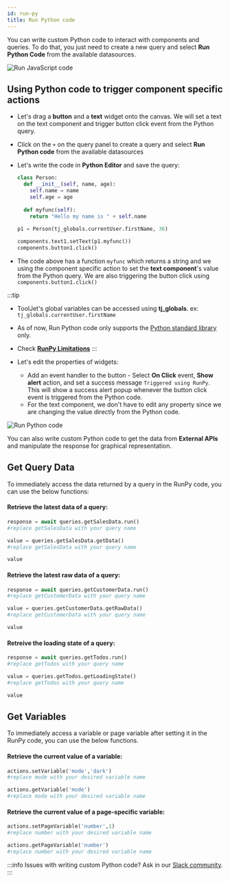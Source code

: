 ```yaml
---
id: run-py
title: Run Python code
---
```


You can write custom Python code to interact with components and queries. To do that, you just need to create a new query and select **Run Python Code** from the available datasources.

<div style={{textAlign: 'center'}}>
    <img className="screenshot-full" src="/img/datasource-reference/custom-python/run-py.png" alt="Run JavaScript code" />
</div>

## Using Python code to trigger component specific actions

- Let's drag a **button** and a **text** widget onto the canvas. We will set a text on the text component and trigger button click event from the Python query.
- Click on the `+` on the query panel to create a query and select **Run Python code** from the available datasources
- Let's write the code in **Python Editor** and save the query:

    ```python
    class Person:
      def __init__(self, name, age):
        self.name = name
        self.age = age
        
      def myfunc(self):
        return "Hello my name is " + self.name
        
    p1 = Person(tj_globals.currentUser.firstName, 36)
    
    components.text1.setText(p1.myfunc())
    components.button1.click()
    ```
- The code above has a function `myfunc` which returns a string and we using the component specific action to set the **text component**'s value from the Python query. We are also triggering the button click using `components.button1.click()`

:::tip
- ToolJet's global variables can be accessed using **tj_globals**. ex: `tj_globals.currentUser.firstName`
- As of now, Run Python code only supports the [Python standard library](https://docs.python.org/3/library/) only.
- Check **[RunPy Limitations](/docs/contributing-guide/troubleshooting/runpy-limitations)**
:::

- Let's edit the properties of widgets:
    - Add an event handler to the button - Select **On Click** event, **Show alert** action, and set a success message `Triggered using RunPy`. This will show a success alert popup whenever the button click event is triggered from the Python code.
    - For the text component, we don't have to edit any property since we are changing the value directly from the Python code.

<div style={{textAlign: 'center'}}>
    <img className="screenshot-full" src="/img/datasource-reference/custom-python/runpyg.gif" alt="Run Python code" />
</div>

You can also write custom Python code to get the data from **External APIs** and manipulate the response for graphical representation. 

## Get Query Data

To immediately access the data returned by a query in the RunPy code, you can use the below functions: 

#### Retrieve the latest data of a query:
```py
response = await queries.getSalesData.run()
#replace getSalesData with your query name

value = queries.getSalesData.getData()
#replace getSalesData with your query name

value
```

#### Retrieve the latest raw data of a query:
```py
response = await queries.getCustomerData.run()
#replace getCustomerData with your query name

value = queries.getCustomerData.getRawData()
#replace getCustomerData with your query name

value
```

#### Retreive the loading state of a query:
```py
response = await queries.getTodos.run()
#replace getTodos with your query name

value = queries.getTodos.getLoadingState()
#replace getTodos with your query name

value
```

## Get Variables

To immediately access a variable or page variable after setting it in the RunPy code, you can use the below functions.

#### Retrieve the current value of a variable: 
```py
actions.setVariable('mode','dark')
#replace mode with your desired variable name

actions.getVariable('mode')
#replace mode with your desired variable name
```

#### Retrieve the current value of a page-specific variable:
```py
actions.setPageVariable('number',1)
#replace number with your desired variable name

actions.getPageVariable('number')
#replace number with your desired variable name
```

:::info
Issues with writing custom Python code? Ask in our [Slack community](https://www.tooljet.com/slack).
:::
